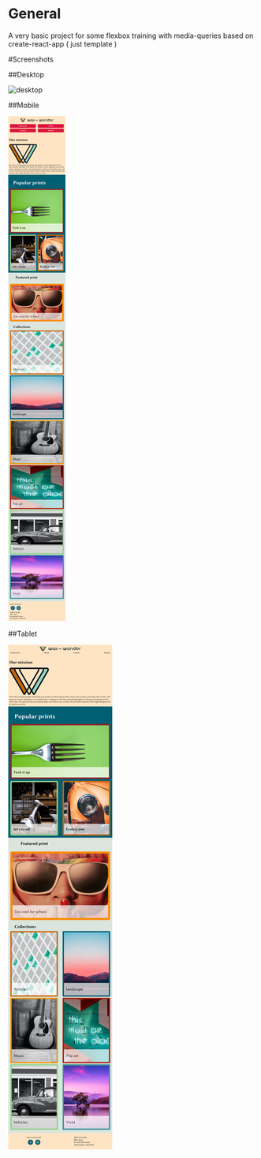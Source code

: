 # General
A very basic project for some flexbox training with media-queries based on create-react-app ( just template )

#Screenshots

##Desktop

![desktop](./screenshots/flexbox-training-desktop.png)

##Mobile

![mobile](./screenshots/flexbox-training-mobile.png)

##Tablet

![tablet](./screenshots/flexbox-training-tablet.png)